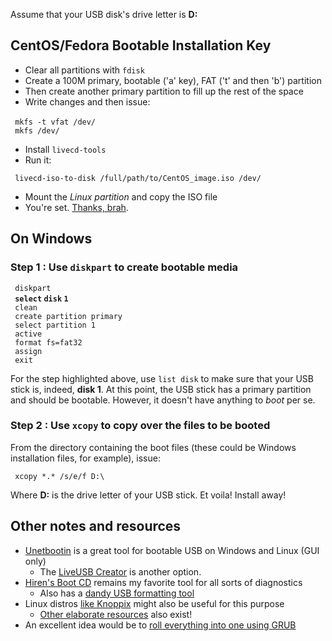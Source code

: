 Assume that your USB disk's drive letter is **D:**

CentOS/Fedora Bootable Installation Key
---------------------------------------

-   Clear all partitions with `fdisk`
-   Create a 100M primary, bootable ('a' key), FAT ('t' and then 'b')
    partition
-   Then create another primary partition to fill up the rest of the
    space
-   Write changes and then issue:

` mkfs -t vfat /dev/`<FAT Partition>  
` mkfs /dev/`<Linux Partition>

-   Install `livecd-tools`
-   Run it:

` livecd-iso-to-disk /full/path/to/CentOS_image.iso /dev/`<FAT Partition>

-   Mount the *Linux partition* and copy the ISO file
-   You're set. [Thanks,
    brah](http://lists.centos.org/pipermail/centos/2010-April/093806.html).

On Windows
----------

### Step 1 : Use `diskpart` to create bootable media

` diskpart `  
` `**`select` `disk` `1`**  
` clean `  
` create partition primary `  
` select partition 1 `  
` active `  
` format fs=fat32 `  
` assign `  
` exit`

For the step highlighted above, use `list disk` to make sure that your
USB stick is, indeed, **disk 1**. At this point, the USB stick has a
primary partition and should be bootable. However, it doesn't have
anything to *boot* per se.

### Step 2 : Use `xcopy` to copy over the files to be booted

From the directory containing the boot files (these could be Windows
installation files, for example), issue:

` xcopy *.* /s/e/f D:\ `

Where **D:** is the drive letter of your USB stick. Et voila! Install
away!

Other notes and resources
-------------------------

-   [Unetbootin](http://unetbootin.sourceforge.net/) is a great tool for
    bootable USB on Windows and Linux (GUI only)
    -   The [LiveUSB Creator](https://fedorahosted.org/liveusb-creator/)
        is another option.
-   [Hiren's Boot CD](http://www.hirensbootcd.net) remains my favorite
    tool for all sorts of diagnostics
    -   Also has a [dandy USB formatting
        tool](http://www.hirensbootcd.net/usb-booting.html)
-   Linux distros [like Knoppix](http://www.knoppix.org) might also be
    useful for this purpose
    -   [Other elaborate
        resources](http://wiki.linuxquestions.org/wiki/Booting_from_USB)
        also exist!
-   An excellent idea would be to [roll everything into one using
    GRUB](http://www.neowin.net/forum/index.php?showtopic=621496)




